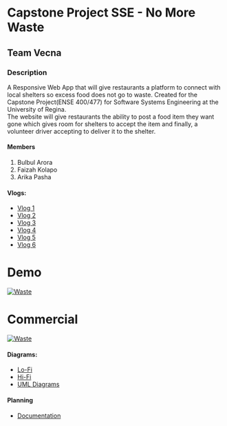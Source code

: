 # Capstone Project SSE - No More Waste
## Team Vecna
### Description
A Responsive Web App that will give restaurants a platform to connect with local shelters so excess food does not go to waste.
Created for the Capstone Project(ENSE 400/477) for Software Systems Engineering at the University of Regina.<br/> 
The website will give restaurants the ability to post a food item they want gone which gives room for shelters to accept the item and finally, a volunteer driver accepting to deliver it to the shelter.

#### Members
1. Bulbul Arora
2. Faizah Kolapo
3. Arika Pasha

#### Vlogs:
- [Vlog 1](https://www.youtube.com/watch?v=Uno1oIQs6zY)
- [Vlog 2](https://www.youtube.com/watch?v=vSOWJAjV0Jc)
- [Vlog 3](https://youtu.be/eZyz1MGKM_o)
- [Vlog 4](https://www.youtube.com/watch?v=KqtDUrkIR0E)
- [Vlog 5](https://www.youtube.com/watch?v=O1C9I8tSyuI&feature=youtu.be)
- [Vlog 6](https://youtu.be/akMIVAxbwkc)

# Demo
[![Waste](https://user-images.githubusercontent.com/90287606/230542565-5e7d5e77-8a25-4bbb-a9c0-c4021e84f99d.png)
](https://www.youtube.com/watch?v=DeeWeUCt1w8)

# Commercial 
[![Waste](https://user-images.githubusercontent.com/90287606/230543168-217a7489-f27a-4a90-ac27-2e3ce7b53da7.png)
](https://www.youtube.com/watch?v=XSP4Tj_Rsuk)


#### Diagrams:
- [Lo-Fi](https://github.com/bulbularora/No-More-waste/tree/main/Prototypes/Lo-Fi%20Prototypes)
- [Hi-Fi](https://github.com/bulbularora/No-More-waste/tree/main/Prototypes/Hi-Fi%20Prototypes)
- [UML Diagrams](https://github.com/bulbularora/No-More-waste/tree/main/Documentation/UML%20Diagrams)

#### Planning
- [Documentation](https://github.com/bulbularora/No-More-waste/tree/main/Documentation)





